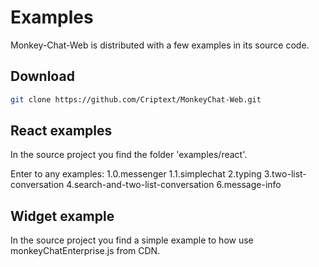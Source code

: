 # Examples

Monkey-Chat-Web is distributed with a few examples in its source code.

## Download
```sh
git clone https://github.com/Criptext/MonkeyChat-Web.git
```

## React examples
In the source project you find the folder 'examples/react'.

Enter to any examples:
1.0.messenger
1.1.simplechat
2.typing
3.two-list-conversation
4.search-and-two-list-conversation
6.message-info

## Widget example

In the source project you find a simple example to how use monkeyChatEnterprise.js from CDN.
